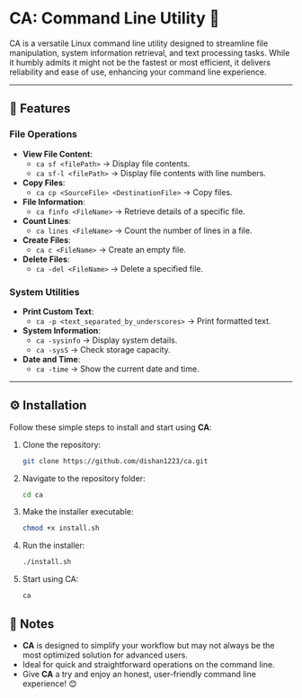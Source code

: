 # CA: Command Line Utility 🚀  

CA is a versatile Linux command line utility designed to streamline file manipulation, system information retrieval, and text processing tasks. While it humbly admits it might not be the fastest or most efficient, it delivers reliability and ease of use, enhancing your command line experience.  

---

## 🌟 Features  

### File Operations  
- **View File Content**:  
  - `ca sf <filePath>` → Display file contents.  
  - `ca sf-l <filePath>` → Display file contents with line numbers.  
- **Copy Files**:  
  - `ca cp <SourceFile> <DestinationFile>` → Copy files.  
- **File Information**:  
  - `ca finfo <FileName>` → Retrieve details of a specific file.  
- **Count Lines**:  
  - `ca lines <FileName>` → Count the number of lines in a file.  
- **Create Files**:  
  - `ca c <FileName>` → Create an empty file.  
- **Delete Files**:  
  - `ca -del <FileName>` → Delete a specified file.  

### System Utilities  
- **Print Custom Text**:  
  - `ca -p <text_separated_by_underscores>` → Print formatted text.  
- **System Information**:  
  - `ca -sysinfo` → Display system details.  
  - `ca -sysS` → Check storage capacity.  
- **Date and Time**:  
  - `ca -time` → Show the current date and time.  

---

## ⚙️ Installation  

Follow these simple steps to install and start using **CA**:  

1. Clone the repository:  
   ```bash
   git clone https://github.com/dishan1223/ca.git
2. Navigate to the repository folder:
   ```bash
   cd ca
3. Make the installer executable:
   ```bash
   chmod +x install.sh
4. Run the installer:
   ```bash
   ./install.sh
5. Start using CA:
   ```bash
   ca
## 📝 Notes  

- **CA** is designed to simplify your workflow but may not always be the most optimized solution for advanced users.  
- Ideal for quick and straightforward operations on the command line.  
- Give **CA** a try and enjoy an honest, user-friendly command line experience! 😊  

